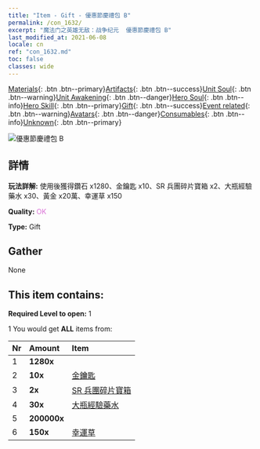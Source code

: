 ```yaml
---
title: "Item - Gift - 優惠節慶禮包 B"
permalink: /con_1632/
excerpt: "魔法门之英雄无敌：战争纪元  優惠節慶禮包 B"
last_modified_at: 2021-06-08
locale: cn
ref: "con_1632.md"
toc: false
classes: wide
---
```

 [Materials](/ItemsCN/){: .btn .btn--primary}[Artifacts](/ItemsCN/Artifacts/){: .btn .btn--success}[Unit Soul](/ItemsCN/UnitSoul/){: .btn .btn--warning}[Unit Awakening](/ItemsCN/UnitAwakening/){: .btn .btn--danger}[Hero Soul](/ItemsCN/HeroSoul/){: .btn .btn--info}[Hero Skill](/ItemsCN/HeroSkill/){: .btn .btn--primary}[Gift](/ItemsCN/Gift/){: .btn .btn--success}[Event related](/ItemsCN/Events/){: .btn .btn--warning}[Avatars](/ItemsCN/Avatars/){: .btn .btn--danger}[Consumables](/ItemsCN/Consumables/){: .btn .btn--info}[Unknown](/ItemsCN/Unknown/){: .btn .btn--primary}

 ![優惠節慶禮包 B](/images/t/i_907247.png)

## 詳情
 **玩法詳解:** 使用後獲得鑽石 x1280、金鑰匙 x10、SR 兵團碎片寶箱 x2、大瓶經驗藥水 x30、黃金 x20萬、幸運草 x150

 **Quality:** <span style="color: #DA70D6">OK</span>

 **Type:** Gift

## Gather

  None

## This item contains:

 **Required Level to open:** 1

 1 You would get **ALL** items  from:

  | Nr | Amount |     Item    |
  |:---|:-------|:------------|
  | 1 |  **1280x** | <i class="fas fa-gem"/> |  | 
  | 2 |  **10x** | [金鑰匙](/cn/Items/con_783/) |  | 
  | 3 |  **2x** | [SR 兵團碎片寶箱](/cn/Items/con_1597/) |  | 
  | 4 |  **30x** | [大瓶經驗藥水](/cn/Items/con_702/) |  | 
  | 5 |  **200000x** | <i class="fas fa-coins"/> |  | 
  | 6 |  **150x** | [幸運草](/cn/Items/con_537/) |  | 
